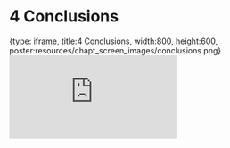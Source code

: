 # 4 Conclusions
 
{type: iframe, title:4 Conclusions, width:800, height:600, poster:resources/chapt_screen_images/conclusions.png}
![](https://griffithlab.github.io/pVACtools_Intro_Course/no_toc/conclusions.html)
 

 
